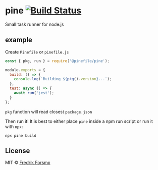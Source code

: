 # pine [![Build Status](https://github.com/pinefile/pine/workflows/build/badge.svg)](https://github.com/pinefile/pine/actions)

Small task runner for node.js

## example

Create `Pinefile` or `pinefile.js`

```js
const { pkg, run } = require('@pinefile/pine');

module.exports = {
  build: () => {
    console.log(`Building ${pkg().version}...`);
  },
  test: async () => {
    await run('jest');
  }
};
```

`pkg` function will read closest `package.json`

Then run it! It is best to either place `pine` inside a npm run script or run it with `npx`:

```
npx pine build
```

## License

MIT © [Fredrik Forsmo](https://github.com/frozzare)
